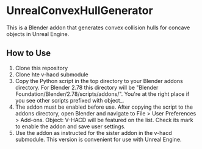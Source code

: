 # UnrealConvexHullGenerator

This is a Blender addon that generates convex collision hulls for concave objects in Unreal Engine.


## How to Use

1. Clone this repository
1. Clone hte v-hacd submodule
1. Copy the Python script in the top directory to your Blender addons directory.  For Blender 2.78 this directory will be "Blender Foundation/Blender/2.78/scripts/addons/".  You're at the right place if you see other scripts prefixed with object\_.
1. The addon must be enabled before use.  After copying the script to the addons directory, open Blender and navigate to File > User Preferences > Add-ons.  Object: V-HACD will be featured on the list.  Check its mark to enable the addon and save user settings.
1. Use the addon as instructed for the sister addon in the v-hacd submodule.  This version is convenient for use with Unreal Engine.
